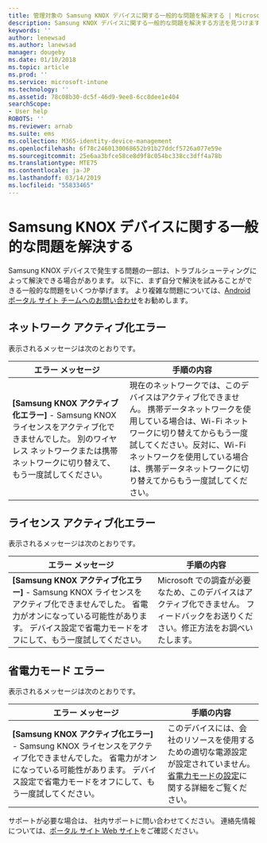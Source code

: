```yaml
---
title: 管理対象の Samsung KNOX デバイスに関する一般的な問題を解決する | Microsoft Docs
description: Samsung KNOX デバイスに関する一般的な問題を解決する方法を見つけます。
keywords: ''
author: lenewsad
ms.author: lanewsad
manager: dougeby
ms.date: 01/10/2018
ms.topic: article
ms.prod: ''
ms.service: microsoft-intune
ms.technology: ''
ms.assetid: 78c08b30-dc5f-46d9-9ee8-6cc8dee1e404
searchScope:
- User help
ROBOTS: ''
ms.reviewer: arnab
ms.suite: ems
ms.collection: M365-identity-device-management
ms.openlocfilehash: 6f78c2460130068652b91b27ddcf5726a077e59e
ms.sourcegitcommit: 25e6aa3bfce58ce8d9f8c054bc338cc3dff4a78b
ms.translationtype: MTE75
ms.contentlocale: ja-JP
ms.lasthandoff: 03/14/2019
ms.locfileid: "55833465"
---
```

# <a name="fix-common-issues-with-your-samsung-knox-device"></a>Samsung KNOX デバイスに関する一般的な問題を解決する

Samsung KNOX デバイスで発生する問題の一部は、トラブルシューティングによって解決できる場合があります。 以下に、まず自分で解決を試みることができる一般的な問題をいくつか挙げます。 より複雑な問題については、[Android ポータル サイト チームへのお問い合わせ](https://github.com/MicrosoftDocs/IntuneDocs/blob/master/intune-user-help/send-logs-to-microsoft-android.md)をお勧めします。

## <a name="network-activation-error"></a>ネットワーク アクティブ化エラー

表示されるメッセージは次のとおりです。

|エラー メッセージ|手順の内容|
|---|---|
|**[Samsung KNOX アクティブ化エラー]** - Samsung KNOX ライセンスをアクティブ化できませんでした。 別のワイヤレス ネットワークまたは携帯ネットワークに切り替えて、もう一度試してください。|現在のネットワークでは、このデバイスはアクティブ化できません。 携帯データネットワークを使用している場合は、Wi-Fi ネットワークに切り替えてからもう一度試してください。反対に、Wi-Fi ネットワークを使用している場合は、携帯データネットワークに切り替えてからもう一度試してください。|

## <a name="license-activation-error"></a>ライセンス アクティブ化エラー

表示されるメッセージは次のとおりです。

|エラー メッセージ|手順の内容|
|---|---|
|**[Samsung KNOX アクティブ化エラー]** - Samsung KNOX ライセンスをアクティブ化できませんでした。 省電力がオンになっている可能性があります。 デバイス設定で省電力モードをオフにして、もう一度試してください。|Microsoft での調査が必要なため、このデバイスはアクティブ化できません。 フィードバックをお送りください。修正方法をお調べいたします。|

## <a name="power-saving-mode-error"></a>省電力モード エラー

表示されるメッセージは次のとおりです。

|エラー メッセージ|手順の内容|
|---|---|
|**[Samsung KNOX アクティブ化エラー]** - Samsung KNOX ライセンスをアクティブ化できませんでした。 省電力がオンになっている可能性があります。 デバイス設定で省電力モードをオフにして、もう一度試してください。 |このデバイスには、会社のリソースを使用するための適切な電源設定が設定されていません。 [省電力モードの設定](power-saving-mode-android.md)に関する詳細をご覧ください。|

サポートが必要な場合は、 社内サポートに問い合わせてください。 連絡先情報については、[ポータル サイト Web サイト](https://go.microsoft.com/fwlink/?linkid=2010980)をご確認ください。
